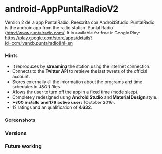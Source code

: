 # android-AppPuntalRadioV2
Version 2 de la app PuntalRadio. Reescrita con AndroidStudio.
PuntalRadio is the android app from the radio station 'Puntal Radio' (http://www.puntalradio.com/)
It is available for free in Google Play: https://play.google.com/store/apps/details?id=com.ivanob.puntalradio&hl=en

### Hints
- It reproduces by **streaming** the station using the internet connection.
- Connects to the **Twitter API** to retrieve the last tweets of the official account.
- Stores externally all the information about the programs and time schedules in JSON files.
- Allows the user to turn off the app in a fixed time (mode sleep).
- Completely redesigned using **Android Studio** and **Material Design** style.
- **+600 installs and 176 active users** (October 2016).
- 19 ratings and an qualification of **4.632**.

### Screenshots

### Versions

### Future working
